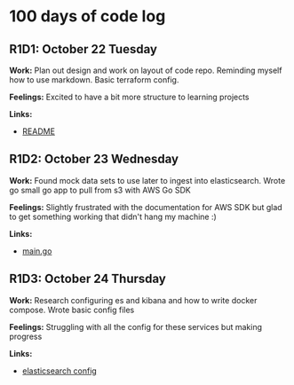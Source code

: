 # 100 days of code log

## R1D1: October 22 Tuesday

**Work:** Plan out design and work on layout of code repo. Reminding myself how to use markdown. Basic terraform config.

**Feelings:** Excited to have a bit more structure to learning projects

**Links:**
* [README](https://github.com/coreyvan/100days/blob/master/README.md)

## R1D2: October 23 Wednesday

**Work:** Found mock data sets to use later to ingest into elasticsearch. Wrote go small go app to pull from s3 with AWS Go SDK

**Feelings:** Slightly frustrated with the documentation for AWS SDK but glad to get something working that didn't hang my machine :)

**Links:**
* [main.go](https://github.com/coreyvan/100days/blob/master/main.go)

## R1D3: October 24 Thursday

**Work:** Research configuring es and kibana and how to write docker compose. Wrote basic config files

**Feelings:** Struggling with all the config for these services but making progress

**Links:**
* [elasticsearch config](https://github.com/coreyvan/100days/blob/master/elasticsearch)